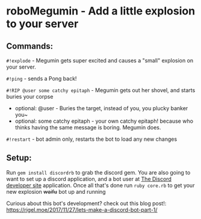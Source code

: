# roboMegumin - Add a little explosion to your server

## Commands:

`#!explode` - Megumin gets super excited and causes a "small" explosion on your server.

`#!ping`    - sends a Pong back!

`#!RIP @user some catchy epitaph` - Megumin gets out her shovel, and starts buries your corpse
 * optional: @user - Buries the target, instead of you, you plucky banker you~
 * optional: some catchy epitaph - your own catchy epitaph! because who thinks having the same message is boring. Megumin does.

`#!restart` - bot admin only, restarts the bot to load any new changes


## Setup:
Run `gem install discordrb` to grab the discord gem. You are also going to want to set up a discord application, and a bot user at [The Discord developer site](https://discordapp.com/developers/applications/me) application. Once all that's done run `ruby core.rb` to get your new explosion ~~waifu~~ bot up and running

Curious about this bot's development? check out this blog post!: https://rigel.moe/2017/11/27/lets-make-a-discord-bot-part-1/
